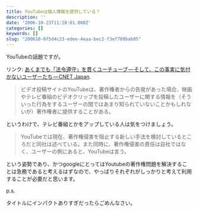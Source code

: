 ```yaml
---
title: YouTubeは個人情報を提供している？
description: ''
date: '2006-10-23T11:28:01.000Z'
categories: []
keywords: []
slug: "200610-0f5d4c23-edee-4eaa-bec2-f3ef709bab05"
---
```

YouTubeの話題ですが。

リンク: [あくまでも「法令遵守」を貫くユーチューブ — そして、この事実に気付かないユーザーたち — CNET Japan](http://japan.cnet.com/news/media/story/0,2000056023,20283447,00.htm?ref=rss "あくまでも「法令遵守」を貫くユーチューブ--そして、この事実に気付かないユーザーたち - CNET Japan").

> ビデオ投稿サイトのYouTubeは、著作権者からの告発があった場合、映画やテレビ番組のビデオクリップを投稿したユーザーに関する情報を（そういった行為をするユーザーの間ではあまり知られていないことかもしれないが）著作権者に提供することがある。

というわけで、テレビ番組とかをアップしている人は気をつけましょう。

> YouTubeでは現在、著作権侵害を阻止する新しい手法を検討しているところだと同社は述べている。また同時に、著作権侵害の責任は自社ではなく、ユーザーの側にあると、YouTubeは言う。

という姿勢であり、かつgoogleにとってはYoutubeの著作権問題を解決することは急務であると考えるはずなので、やっぱりそれぞれがしっかりと考えて利用することが必要だと思います。

p.s.

タイトルにインパクトありすぎだったらごめんなさい。